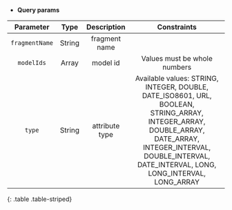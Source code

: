 * **Query params**

| Parameter | Type | Description | Constraints |  
| :-------: | :--: | :---------: | :---------: |  
| `fragmentName` | String | fragment name |  |  
| `modelIds` | Array | model id | Values must be whole numbers |  
| `type` | String | attribute type | Available values: STRING, INTEGER, DOUBLE, DATE_ISO8601, URL, BOOLEAN, STRING_ARRAY, INTEGER_ARRAY, DOUBLE_ARRAY, DATE_ARRAY, INTEGER_INTERVAL, DOUBLE_INTERVAL, DATE_INTERVAL, LONG, LONG_INTERVAL, LONG_ARRAY |  
{: .table .table-striped}
